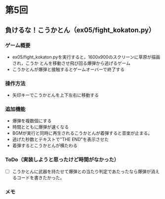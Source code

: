 # 第5回
## 負けるな！こうかとん（ex05/fight_kokaton.py）
### ゲーム概要
- ex05/fight_kokaton.pyを実行すると，1600x900のスクリーンに草原が描画され，こうか
とんを移動させ飛び回る爆弾から逃げるゲーム
- こうかとんが爆弾と接触するとゲームオーバーで終了する
### 操作方法
- 矢印キーでこうかとんを上下左右に移動する
### 追加機能
- 爆弾を複数個にする
- 時間とともに爆弾が速くなる
- BGMが実行と同時に再生されるこうかとんが着弾すると音楽が止まる。
- 逃げた秒数とテキストで"THE END"を表示させた
- 着弾するとこうかとんが横たわる
### ToDo（実装しようと思ったけど時間がなかった）
- [ ] こうかとんに武器を持たせて爆弾との当たり判定であたったなら爆弾が消えるコードを書きたかった。
### メモ